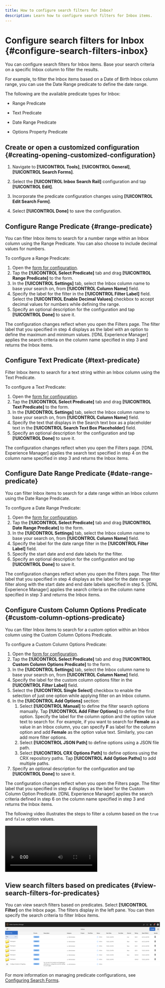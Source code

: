 ```yaml
---
title: How to configure search filters for Inbox?
description: Learn how to configure search filters for Inbox items.
---
```

# Configure search filters for Inbox {#configure-search-filters-inbox}

You can configure search filters for Inbox items. Base your search criteria on a specific Inbox column to filter the results.

For example, to filter the Inbox items based on a Date of Birth Inbox column range, you can use the Date Range predicate to define the date range.

The following are the available predicate types for Inbox:

* Range Predicate

* Text Predicate

* Date Range Predicate

* Options Property Predicate

## Create or open a customized configuration {#creating-opening-customized-configuration}

1. Navigate to **[!UICONTROL Tools]**, **[!UICONTROL General]**, **[!UICONTROL Search Forms]**.

1. Select the **[!UICONTROL Inbox Search Rail]** configuration and tap **[!UICONTROL Edit]**.
1. Incorporate the predicate configuration changes using **[!UICONTROL Edit Search Form]**.
1. Select **[!UICONTROL Done]** to save the configuration.

## Configure Range Predicate {#range-predicate}

You can filter Inbox items to search for a number range within an Inbox column using the Range Predicate. You can also choose to include decimal values for numbers.

To configure a Range Predicate:

1. Open the [form for configuration](#creating-opening-customized-configuration).
1. Tap the **[!UICONTROL Select Predicate]** tab and drag **[!UICONTROL Range Predicate]** to the form.
1. In the **[!UICONTROL Settings]** tab, select the Inbox column name to base your search on, from **[!UICONTROL Column Name]** field.
1. Specify the label for the filter in the **[!UICONTROL Filter Label]** field. Select the **[!UICONTROL Enable Decimal Values]** checkbox to accept decimal values for numbers while defining the range.
1. Specify an optional description for the configuration and tap **[!UICONTROL Done]** to save it.

The configuration changes reflect when you open the Filters page. The filter label that you specified in step 4 displays as the label with an option to define the maximum and minimum values. [!DNL Experience Manager] applies the search criteria on the column name specified in step 3 and returns the Inbox items.

## Configure Text Predicate {#text-predicate}

Filter Inbox items to search for a text string within an Inbox column using the Text Predicate.

To configure a Text Predicate:

1. Open the [form for configuration](#creating-opening-customized-configuration).
1. Tap the **[!UICONTROL Select Predicate]** tab and drag **[!UICONTROL Text Predicate]** to the form.
1. In the **[!UICONTROL Settings]** tab, select the Inbox column name to base your search on, from **[!UICONTROL Column Name]** field.
1. Specify the text that displays in the Search text box as a placeholder text in the **[!UICONTROL Search Text Box Placeholder]** field.
1. Specify an optional description for the configuration and tap **[!UICONTROL Done]** to save it.

The configuration changes reflect when you open the Filters page. [!DNL Experience Manager] applies the search text specified in step 4 on the column name specified in step 3 and returns the Inbox items.

## Configure Date Range Predicate {#date-range-predicate}

You can filter Inbox items to search for a date range within an Inbox column using the Date Range Predicate.

To configure a Date Range Predicate:

1. Open the [form for configuration](#creating-opening-customized-configuration).
1. Tap the **[!UICONTROL Select Predicate]** tab and drag **[!UICONTROL Date Range Predicate]** to the form.
1. In the **[!UICONTROL Settings]** tab, select the Inbox column name to base your search on, from **[!UICONTROL Column Name]** field.
1. Specify the label for the date range filter in the **[!UICONTROL Filter Label]** field.
1. Specify the start date and end date labels for the filter.
1. Specify an optional description for the configuration and tap **[!UICONTROL Done]** to save it.

The configuration changes reflect when you open the Filters page. The filter label that you specified in step 4 displays as the label for the date range filter along with the start date and end date labels specified in step 5. [!DNL Experience Manager] applies the search criteria on the column name specified in step 3 and returns the Inbox items.

## Configure Custom Column Options Predicate {#custom-column-options-predicate}

You can filter Inbox items to search for a custom option within an Inbox column using the Custom Column Options Predicate.

To configure a Custom Column Options Predicate:

1. Open the [form for configuration](#creating-opening-customized-configuration).
1. Tap the **[!UICONTROL Select Predicate]** tab and drag **[!UICONTROL Custom Column Options Predicate]** to the form.
1. In the **[!UICONTROL Settings]** tab, select the Inbox column name to base your search on, from **[!UICONTROL Column Name]** field.
1. Specify the label for the custom column options filter in the **[!UICONTROL Filter Label]** field.
1. Select the **[!UICONTROL Single Select]** checkbox to enable the selection of just one option while applying filter on an Inbox column.
1. In the **[!UICONTROL Add Options]** section:
   1. Select **[!UICONTROL Manual]** to define the filter search options manually. Tap **[!UICONTROL Add Filter Options]** to define the first option. Specify the label for the column option and the option value text to search for. For example, if you want to search for **Female** as a value in an Inbox column, you can specify **F** as label for the column option and add **Female** as the option value text. Similarly, you can add more filter options.
   1. Select **[!UICONTROL JSON Path]** to define options using a JSON file path.
   1. Select **[!UICONTROL CRX Options Path]** to define options using the CRX repository paths. Tap **[!UICONTROL Add Option Paths]** to add multiple paths.
1. Specify an optional description for the configuration and tap **[!UICONTROL Done]** to save it.

The configuration changes reflect when you open the Filters page. The filter label that you specified in step 4 displays as the label for the Custom Column Option Predicate. [!DNL Experience Manager] applies the search criteria defined in step 6 on the column name specified in step 3 and returns the Inbox items.

The following video illustrates the steps to filter a column based on the `true` and `false` option values.

![!VIDEO](assets/filter-custom-columns.mp4)

## View search filters based on predicates {#view-search-filters-for-predicates}

You can view search filters based on predicates. Select **[!UICONTROL Filter]** on the Inbox page. The filters display in the left pane. You can then specify the search criteria to filter Inbox items. 

![Filters page](assets/apply-filters.png)

For more information on managing predicate configurations, see [Configuring Search Forms](search-forms.md).


